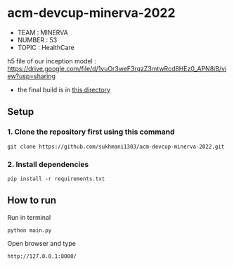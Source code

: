 # acm-devcup-minerva-2022
- TEAM : MINERVA <br>
- NUMBER : 53 <br>
- TOPIC : HealthCare <br>

h5 file of our inception model : https://drive.google.com/file/d/1vuOr3weF3rqzZ3mtwRcd8HEz0_APN8iB/view?usp=sharing

- the final build is in [this directory](https://github.com/sukhmani1303/acm-devcup-minerva-2022/tree/main/final-build)


## Setup
### 1. Clone the repository first using this command
```
git clone https://github.com/sukhmani1303/acm-devcup-minerva-2022.git
```

### 2. Install dependencies 
```
pip install -r requirements.txt
```

## How to run

Run in terminal
```
python main.py
```

Open browser and type
```
http://127.0.0.1:8000/
```

